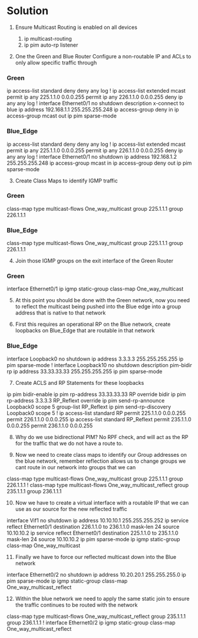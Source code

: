 # Solution

1. Ensure Multicast Routing is enabled on all devices
   1. ip multicast-routing
   2. ip pim auto-rp listener
   
2. One the Green and Blue Router Configure a non-routable IP and ACLs to only allow specific traffic through
### Green
ip access-list standard deny
 deny   any log
!
ip access-list extended mcast
 permit ip any 225.1.1.0 0.0.0.255
 permit ip any 226.1.1.0 0.0.0.255
 deny   ip any any log
!
interface Ethernet0/1
 no shutdown
 description x-connect to blue
 ip address 192.168.1.1 255.255.255.248
 ip access-group deny in
 ip access-group mcast out
 ip pim sparse-mode



### Blue_Edge
ip access-list standard deny
 deny   any log
!
ip access-list extended mcast
 permit ip any 225.1.1.0 0.0.0.255
 permit ip any 226.1.1.0 0.0.0.255
 deny   ip any any log
!
interface Ethernet0/1
 no shutdown
 ip address 192.168.1.2 255.255.255.248
 ip access-group mcast in
 ip access-group deny out
 ip pim sparse-mode

3. Create Class Maps to identify IGMP traffic
   
### Green

class-map type multicast-flows One_way_multicast
 group 225.1.1.1
 group 226.1.1.1

### Blue_Edge

class-map type multicast-flows One_way_multicast
 group 225.1.1.1
 group 226.1.1.1

4. Join those IGMP groups on the exit interface of the Green Router

### Green

interface Ethernet0/1
 ip igmp static-group class-map One_way_multicast

5. At this point you should be done with the Green network, now you need to reflect the multicast being pushed into the Blue edge into a group address that is native to that network

6. First this requires an operational RP on the Blue network, create loopbacks on Blue_Edge that are routable in that network

### Blue_Edge

interface Loopback0
 no shutdown
 ip address 3.3.3.3 255.255.255.255
 ip pim sparse-mode
!
interface Loopback10
 no shutdown
 description pim-bidir rp
 ip address 33.33.33.33 255.255.255.255
 ip pim sparse-mode

7. Create ACLS and RP Statements for these loopbacks

ip pim bidir-enable
ip pim rp-address 33.33.33.33 RP override bidir
ip pim rp-address 3.3.3.3 RP_Reflext override
ip pim send-rp-announce Loopback0 scope 5 group-list RP_Reflext
ip pim send-rp-discovery Loopback0 scope 5
!
ip access-list standard RP
 permit 225.1.1.0 0.0.0.255
 permit 226.1.1.0 0.0.0.255
ip access-list standard RP_Reflext
 permit 235.1.1.0 0.0.0.255
 permit 236.1.1.0 0.0.0.255

8. Why do we use bidirectional PIM?  No RPF check, and will act as the RP for the traffic that we do not have a route to.

9. Now we need to create class maps to identify our Group addresses on the blue network, remember reflection allows us to change groups we cant route in our network into groups that we can

class-map type multicast-flows One_way_multicast
 group 225.1.1.1
 group 226.1.1.1
!
class-map type multicast-flows One_way_multicast_reflect
 group 235.1.1.1
 group 236.1.1.1

10. Now we have to create a virtual interface with a routable IP that we can use as our source for the new reflected traffic

interface Vif1
 no shutdown
 ip address 10.10.10.1 255.255.255.252
 ip service reflect Ethernet0/1 destination 226.1.1.0 to 236.1.1.0 mask-len 24 source 10.10.10.2
 ip service reflect Ethernet0/1 destination 225.1.1.0 to 235.1.1.0 mask-len 24 source 10.10.10.2
 ip pim sparse-mode
 ip igmp static-group class-map One_way_multicast

11. Finally we have to force our reflected multicast down into the Blue network

interface Ethernet0/2
 no shutdown
 ip address 10.20.20.1 255.255.255.0
 ip pim sparse-mode
 ip igmp static-group class-map One_way_multicast_reflect

12. Within the blue network we need to apply the same static join to ensure the traffic continues to be routed with the network

class-map type multicast-flows One_way_multicast_reflect
 group 235.1.1.1
 group 236.1.1.1
!
interface Ethernet0/2
 ip igmp static-group class-map One_way_multicast_reflect
